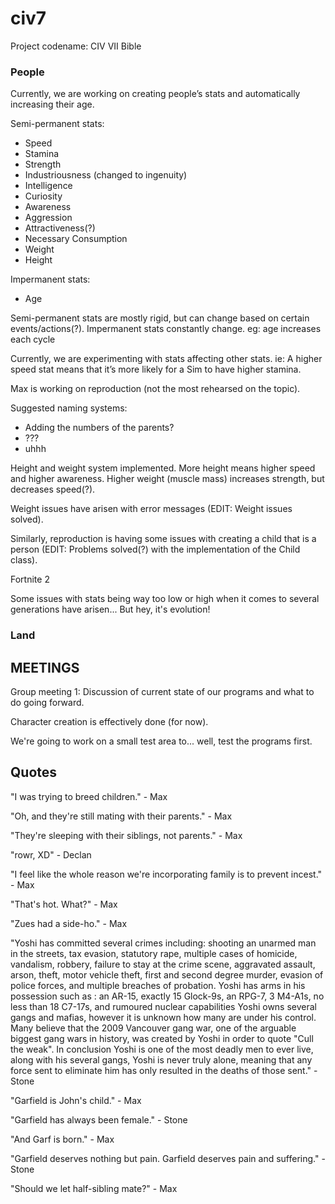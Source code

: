 # civ7

Project codename: CIV VII Bible

### People

Currently, we are working on creating people’s stats and automatically increasing their age.

Semi-permanent stats:
* Speed
* Stamina
* Strength
* Industriousness (changed to ingenuity)
* Intelligence
* Curiosity
* Awareness
* Aggression
* Attractiveness(?)
* Necessary Consumption
* Weight
* Height

Impermanent stats:
* Age

Semi-permanent stats are mostly rigid, but can change based on certain events/actions(?).
Impermanent stats constantly change. eg: age increases each cycle

Currently, we are experimenting with stats affecting other stats. ie: A higher speed stat means that it’s more likely for a Sim to have higher stamina.

Max is working on reproduction (not the most rehearsed on the topic).

Suggested naming systems:
* Adding the numbers of the parents?
* ???
* uhhh

Height and weight system implemented. More height means higher speed and higher awareness. Higher weight (muscle mass) increases strength, but decreases speed(?).

Weight issues have arisen with error messages (EDIT: Weight issues solved).

Similarly, reproduction is having some issues with creating a child that is a person (EDIT: Problems solved(?) with the implementation of the Child class).

Fortnite 2

Some issues with stats being way too low or high when it comes to several generations have arisen... But hey, it's evolution!

### Land






## MEETINGS

Group meeting 1: Discussion of current state of our programs and what to do going forward.

Character creation is effectively done (for now).

We're going to work on a small test area to... well, test the programs first.

## Quotes

"I was trying to breed children." - Max

"Oh, and they're still mating with their parents." - Max

"They're sleeping with their siblings, not parents." - Max

"rowr, XD" - Declan

"I feel like the whole reason we're incorporating family is to prevent incest." - Max

"That's hot. What?" - Max

"Zues had a side-ho." - Max

"Yoshi has committed several crimes including: shooting an unarmed man in the streets, tax evasion, statutory rape, multiple cases of homicide, vandalism, robbery, failure to stay at the crime scene, aggravated assault, arson, theft, motor vehicle theft, first and second degree murder, evasion of police forces, and multiple breaches of probation. Yoshi has arms in his possession such as : an AR-15, exactly 15 Glock-9s, an RPG-7, 3 M4-A1s, no less than 18 C7-17s, and rumoured nuclear capabilities Yoshi owns several gangs and mafias, however it is unknown how many are under his control. Many believe that the 2009 Vancouver gang war, one of the arguable biggest gang wars in history, was created by Yoshi in order to quote "Cull the weak". In conclusion Yoshi is one of the most deadly men to ever live, along with his several gangs, Yoshi is never truly alone, meaning that any force sent to eliminate him has only resulted in the deaths of those sent." - Stone

"Garfield is John's child." - Max

"Garfield has always been female." - Stone

"And Garf is born." - Max

"Garfield deserves nothing but pain. Garfield deserves pain and suffering." - Stone

"Should we let half-sibling mate?" - Max
